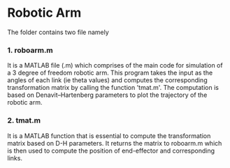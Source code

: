 # Robotic Arm
The folder contains two file namely
### 1. roboarm.m
It is a MATLAB file (.m) which comprises of the main code for simulation of a 3 degree of freedom robotic arm. This program takes the input as the angles of each link (ie theta values) and computes the corresponding transformation matrix by calling the function 'tmat.m'.
The computation is based on Denavit–Hartenberg parameters to plot the trajectory of the robotic arm.

### 2. tmat.m
It is a MATLAB function that is essential to compute the transformation matrix based on D-H parameters. It returns the matrix to roboarm.m which is then used to compute the position of end-effector and corresponding links. 
